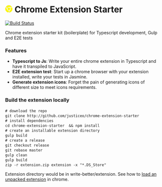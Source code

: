 # ![logo](assets/images/icon-24x24.png) Chrome Extension Starter

[![Build Status](https://travis-ci.org/justiceo/chrome-extension-starter.svg?branch=master)](https://travis-ci.org/justiceo/chrome-extension-starter)

Chrome extension starter kit (boilerplate) for Typescript development, Gulp and E2E tests

### Features
* **Typescript to Js**: Write your entire chrome extension in Typescript and have it transpiled to JavaScript.
* **E2E extension test**: Start up a chrome browser with your extension installed, write your tests in Jasmine.
* **Generate extension icons**: Forget the pain of generating icons of different size to meet icons requirements.

### Build the extension locally
```
# download the repo
git clone http://github.com/justiceo/chrome-extension-starter 
# install dependencies 
cd chrome-extension-starter  && npm install  
# create an installable extension directory                    
gulp build
# create a release       
git checkout release
git rebase master
gulp clean
gulp build
zip -r extension.zip extension -x "*.DS_Store"
```

Extension directory would be in write-better/extension. See how to [load an unpacked extension](https://developer.chrome.com/extensions/getstarted#manifest) in chrome.
